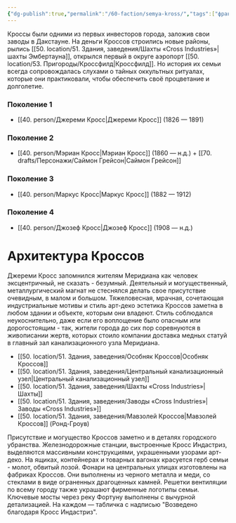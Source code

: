 ```yaml
---
{"dg-publish":true,"permalink":"/60-faction/semya-kross/","tags":["фракция/семья"]}
---
```


Кроссы были одними из первых инвесторов города, заложив свои заводы в Дакстауне. На деньги Кроссов строились новые районы, рылись [[50. location/51. Здания, заведения/Шахты «Cross Industries»\|шахты Эмбертауна]], открылся первый в округе аэропорт [[50. location/53. Пригороды/Кроссфилд\|Кроссфилд]]. Но история их семьи всегда сопровождалась слухами о тайных оккультных ритуалах, которые они практиковали, чтобы обеспечить своё процветание и долголетие. 

### Поколение 1
- [[40. person/Джереми Кросс\|Джереми Кросс]] (1826 — 1891)
### Поколение 2
- [[40. person/Мэриан Кросс\|Мэриан Кросс]] (1860 — н.д.) + [[70. drafts/Персонажи/Саймон Грейсон\|Саймон Грейсон]] 
### Поколение 3
- [[40. person/Маркус Кросс\|Маркус Кросс]] (1882 — 1912)
### Поколение 4
- [[40. person/Джозеф Кросс\|Джозеф Кросс]] (1908 — н.д.)

# Архитектура Кроссов
Джереми Кросс запомнился жителям Меридиана как человек эксцентричный, не сказать - безумный. Деятельный и могущественный, металлургический магнат не стеснялся делать свое присутствие очевидным, в малом и большом. Тяжеловесная, мрачная, сочетающая индустриальные мотивы и стиль арт-деко эстетика Кроссов заметна в любом здании и объекте, которым они владеют. Стиль соблюдался неукоснительно, даже если его воплощение было опасным или дорогостоящим - так, жители города до сих пор соревнуются в живописании жертв, которых стоило компании доставка медных статуй в главный зал канализационного узла Меридиана.

- [[50. location/51. Здания, заведения/Особняк Кроссов\|Особняк Кроссов]] 
- [[50. location/51. Здания, заведения/Центральный канализационный узел\|Центральный канализационный узел]] 
- [[50. location/51. Здания, заведения/Шахты «Cross Industries»\|Шахты]] 
-  [[50. location/51. Здания, заведения/Заводы «Cross Industries»\|Заводы «Cross Industries»]]
- [[50. location/51. Здания, заведения/Мавзолей Кроссов\|Мавзолей Кроссов]] (Ронд-Гроув)

Присутствие и могущество Кроссов заметно и в деталях городского убранства. 
Железнодорожные станции, выстроенные Кросс Индастриз, выделяются массивными конструкциями, украшенными узорами арт-деко. На ящиках, контейнерах и товарных вагонах красуется герб семьи - молот, обвитый лозой. 
Фонари на центральных улицах изготовлены на фабриках Кроссов. Они выполнены из черного металла и меди, со стеклами в виде ограненных драгоценных камней.
Решетки вентиляции по всему городу также украшают фирменные логотипы семьи. Ключевые мосты через реку Фортуну выполнены с вычурной детализацией. На каждом — табличка с надписью "Возведено благодаря Кросс Индастриз".

